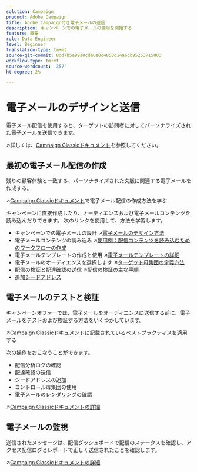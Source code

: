 ```yaml
---
solution: Campaign
product: Adobe Campaign
title: Adobe Campaign付き電子メールの送信
description: キャンペーンでの電子メールの使用を開始する
feature: 概要
role: Data Engineer
level: Beginner
translation-type: tm+mt
source-git-commit: 8dd7b5a99a0cda0e0c4850d14a6cb95253715803
workflow-type: tm+mt
source-wordcount: '357'
ht-degree: 2%

---
```


# 電子メールのデザインと送信

電子メール配信を使用すると、ターゲットの訪問者に対してパーソナライズされた電子メールを送信できます。

:arrow_upper_right:詳しくは、[Campaign Classicドキュメント](https://experienceleague.adobe.com/docs/campaign-classic/using/sending-messages/sending-emails/about-email-channel.html)を参照してください。

## 最初の電子メール配信の作成

残りの顧客体験と一致する、パーソナライズされた文脈に関連する電子メールを作成する。

:arrow_upper_right:[Campaign Classicドキュメント](https://experienceleague.adobe.com/docs/campaign-classic/using/designing-content/editing-html-content/use-case--creating-an-email-delivery.html)で電子メール配信の作成方法を学ぶ

キャンペーンに直接作成したり、オーディエンスおよび電子メールコンテンツを読み込んだりできます。 次のリンクを使用して、方法を学習します。

* キャンペーンでの電子メールの設計
:arrow_upper_right:[電子メールのデザイン方法](https://experienceleague.adobe.com/docs/campaign-classic/using/sending-messages/sending-emails/defining-the-email-content.html)
* 電子メールコンテンツの読み込み
:arrow_upper_right:[使用例：配信コンテンツを読み込むためのワークフローの作成](https://experienceleague.adobe.com/docs/campaign-classic/using/automating-with-workflows/use-cases/deliveries/loading-delivery-content.html)
* 電子メールテンプレートの作成と使用
:arrow_upper_right:[電子メールテンプレートの詳細](https://experienceleague.adobe.com/docs/campaign-classic/using/sending-messages/using-delivery-templates/about-templates.html)
* 電子メールのオーディエンスを選択します
:arrow_upper_right:[ターゲット母集団の定義方法](https://experienceleague.adobe.com/docs/campaign-classic/using/sending-messages/key-steps-when-creating-a-delivery/steps-defining-the-target-population.html)
* 配信の検証と配達確認の送信
:arrow_upper_right:[配信の検証の主な手順](https://experienceleague.adobe.com/docs/campaign-classic/using/sending-messages/key-steps-when-creating-a-delivery/steps-validating-the-delivery.html)
* 追加[シードアドレス](https://experienceleague.adobe.com/docs/campaign-classic/using/sending-messages/using-seed-addresses/about-seed-addresses.html)

## 電子メールのテストと検証

キャンペーンオファーでは、電子メールをオーディエンスに送信する前に、電子メールをテストおよび検証する方法をいくつかしています。

:arrow_upper_right:[Campaign Classicドキュメント](https://experienceleague.adobe.com/docs/campaign-classic/using/sending-messages/key-steps-when-creating-a-delivery/delivery-bestpractices/check-before-sending.html)に記載されているベストプラクティスを適用する

次の操作をおこなうことができます。

* 配信分析ログの確認
* 配達確認の送信
* シードアドレスの追加
* コントロール母集団の使用
* 電子メールのレンダリングの確認

:arrow_upper_right:[Campaign Classicドキュメントの詳細](https://experienceleague.adobe.com/docs/campaign-classic/using/sending-messages/key-steps-when-creating-a-delivery/steps-validating-the-delivery.html)

## 電子メールの監視

送信されたメッセージは、配信ダッシュボードで配信のステータスを確認し、アクセス配信ログとレポートで正しく送信されたことを確認します。

:arrow_upper_right:[Campaign Classicドキュメントの詳細](https://experienceleague.adobe.com/docs/campaign-classic/using/sending-messages/key-steps-when-creating-a-delivery/delivery-bestpractices/track-and-monitor.html)

